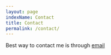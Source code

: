 ```yaml
---
layout: page
indexName: Contact
title: Contact
permalink: /contact/
---
```


Best way to contact me is through <a href="mailto:contact@srivastavaprateek.com">email</a>
